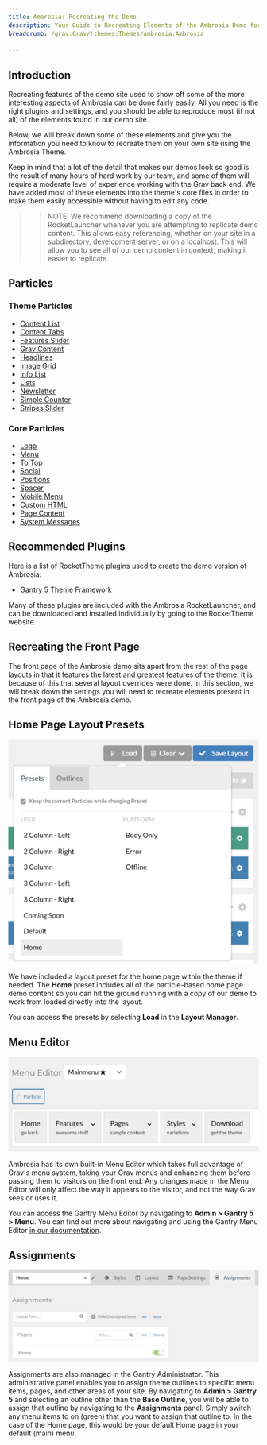 ```yaml
---
title: Ambrosia: Recreating the Demo
description: Your Guide to Recreating Elements of the Ambrosia Demo for Grav
breadcrumb: /grav:Grav/!themes:Themes/ambrosia:Ambrosia

---
```


Introduction
-----

Recreating features of the demo site used to show off some of the more interesting aspects of Ambrosia can be done fairly easily. All you need is the right plugins and settings, and you should be able to reproduce most (if not all) of the elements found in our demo site.

Below, we will break down some of these elements and give you the information you need to know to recreate them on your own site using the Ambrosia Theme.

Keep in mind that a lot of the detail that makes our demos look so good is the result of many hours of hard work by our team, and some of them will require a moderate level of experience working with the Grav back end. We have added most of these elements into the theme's core files in order to make them easily accessible without having to edit any code.

>> NOTE: We recommend downloading a copy of the RocketLauncher whenever you are attempting to replicate demo content. This allows easy referencing, whether on your site in a subdirectory, development server, or on a localhost. This will allow you to see all of our demo content in context, making it easier to replicate.

Particles
----- 

### Theme Particles

+ [Content List](particle_contentlist.md)
+ [Content Tabs](particle_tabs.md)
+ [Features Slider](particle_featureslider.md)
+ [Grav Content](particle_grav.md)
+ [Headlines](particle_headlines.md)
+ [Image Grid](particle_image.md)
+ [Info List](particle_info.md)
+ [Lists](particle_list.md)
+ [Newsletter](particle_newsletter.md)
+ [Simple Counter](particle_simplecounter.md)
+ [Stripes Slider](particle_stripeslider.md)

### Core Particles
 
+ [Logo](http://docs.gantry.org/gantry5/particles/logo)
+ [Menu](http://docs.gantry.org/gantry5/particles/menu-control)
+ [To Top](http://docs.gantry.org/gantry5/particles/to-top)
+ [Social](http://docs.gantry.org/gantry5/particles/social)
+ [Positions](http://docs.gantry.org/gantry5/particles/position)
+ [Spacer](http://docs.gantry.org/gantry5/particles/spacer)
+ [Mobile Menu](http://docs.gantry.org/gantry5/particles/mobile-menu)
+ [Custom HTML](http://docs.gantry.org/gantry5/particles/custom-html)
+ [Page Content](http://docs.gantry.org/gantry5/particles/page-content)
+ [System Messages](http://docs.gantry.org/gantry5/particles/system-messages)

Recommended Plugins
-----

Here is a list of RocketTheme plugins used to create the demo version of Ambrosia:

* [Gantry 5 Theme Framework](http://gantry.org/)

Many of these plugins are included with the Ambrosia RocketLauncher, and can be downloaded and installed individually by going to the RocketTheme website.

Recreating the Front Page
-----

The front page of the Ambrosia demo sits apart from the rest of the page layouts in that it features the latest and greatest features of the theme. It is because of this that several layout overrides were done. In this section, we will break down the settings you will need to recreate elements present in the front page of the Ambrosia demo.

Home Page Layout Presets
-----

![Layout Presets](assets/layout_presets.jpeg)

We have included a layout preset for the home page within the theme if needed. The **Home** preset includes all of the particle-based home page demo content so you can hit the ground running with a copy of our demo to work from loaded directly into the layout.

You can access the presets by selecting **Load** in the **Layout Manager**.

Menu Editor
-----

![](assets/menu_1.jpeg)

Ambrosia has its own built-in Menu Editor which takes full advantage of Grav's menu system, taking your Grav menus and enhancing them before passing them to visitors on the front end. Any changes made in the Menu Editor will only affect the way it appears to the visitor, and not the way Grav sees or uses it.

You can access the Gantry Menu Editor by navigating to **Admin > Gantry 5 > Menu**. You can find out more about navigating and using the Gantry Menu Editor [in our documentation](http://docs.gantry.org/gantry5/configure/menu-editor).

Assignments
-----

![](assets/assignments_1.jpeg)

Assignments are also managed in the Gantry Administrator. This administrative panel enables you to assign theme outlines to specific menu items, pages, and other areas of your site. By navigating to **Admin > Gantry 5** and selecting an outline other than the **Base Outline**, you will be able to assign that outline by navigating to the **Assignments** panel. Simply switch any menu items to on (green) that you want to assign that outline to. In the case of the Home page, this would be your default Home page in your default (main) menu.
